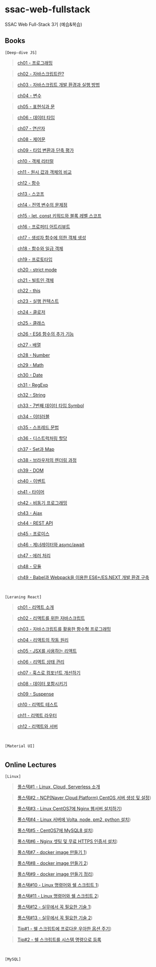 # ssac-web-fullstack

SSAC Web Full-Stack 3기 (예습&복습)

## Books

`[Deep-dive JS]`

> [ch01 - 프로그래밍](https://github.com/ding-co/ssac-web-fullstack/blob/main/Books/Deep-dive/ch01.md)

> [ch02 - 자바스크립트란?](https://github.com/ding-co/ssac-web-fullstack/blob/main/Books/Deep-dive/ch02.md)

> [ch03 - 자바스크립트 개발 환경과 실행 방법](https://github.com/ding-co/ssac-web-fullstack/blob/main/Books/Deep-dive/ch03.md)

> [ch04 - 변수](https://github.com/ding-co/ssac-web-fullstack/blob/main/Books/Deep-dive/ch04.md)

> [ch05 - 표현식과 문](https://github.com/ding-co/ssac-web-fullstack/blob/main/Books/Deep-dive/ch05.md)

> [ch06 - 데이터 타입](https://github.com/ding-co/ssac-web-fullstack/blob/main/Books/Deep-dive/ch06.md)

> [ch07 - 연산자](https://github.com/ding-co/ssac-web-fullstack/blob/main/Books/Deep-dive/ch07.md)

> [ch08 - 제어문](https://github.com/ding-co/ssac-web-fullstack/blob/main/Books/Deep-dive/ch08.md)

> [ch09 - 타입 변환과 단축 평가](https://github.com/ding-co/ssac-web-fullstack/blob/main/Books/Deep-dive/ch09.md)

> [ch10 - 객체 리터럴](https://github.com/ding-co/ssac-web-fullstack/blob/main/Books/Deep-dive/ch10.md)

> [ch11 - 원시 값과 객체의 비교](https://github.com/ding-co/ssac-web-fullstack/blob/main/Books/Deep-dive/ch11.md)

> [ch12 - 함수](https://github.com/ding-co/ssac-web-fullstack/blob/main/Books/Deep-dive/ch12.md)

> [ch13 - 스코프](https://github.com/ding-co/ssac-web-fullstack/blob/main/Books/Deep-dive/ch13.md)

> [ch14 - 전역 변수의 문제점](https://github.com/ding-co/ssac-web-fullstack/blob/main/Books/Deep-dive/ch14.md)

> [ch15 - let, const 키워드와 블록 레벨 스코프](https://github.com/ding-co/ssac-web-fullstack/blob/main/Books/Deep-dive/ch15.md)

> [ch16 - 프로퍼티 어트리뷰트](https://github.com/ding-co/ssac-web-fullstack/blob/main/Books/Deep-dive/ch16.md)

> [ch17 - 생성자 함수에 의한 객체 생성](https://github.com/ding-co/ssac-web-fullstack/blob/main/Books/Deep-dive/ch17.md)

> [ch18 - 함수와 일급 객체](https://github.com/ding-co/ssac-web-fullstack/blob/main/Books/Deep-dive/ch18.md)

> [ch19 - 프로토타입](https://github.com/ding-co/ssac-web-fullstack/blob/main/Books/Deep-dive/ch19.md)

> [ch20 - strict mode](https://github.com/ding-co/ssac-web-fullstack/blob/main/Books/Deep-dive/ch20.md)

> [ch21 - 빌트인 객체](https://github.com/ding-co/ssac-web-fullstack/blob/main/Books/Deep-dive/ch21.md)

> [ch22 - this](https://github.com/ding-co/ssac-web-fullstack/blob/main/Books/Deep-dive/ch22.md)

> [ch23 - 실행 컨텍스트](https://github.com/ding-co/ssac-web-fullstack/blob/main/Books/Deep-dive/ch23.md)

> [ch24 - 클로저](https://github.com/ding-co/ssac-web-fullstack/blob/main/Books/Deep-dive/ch24.md)

> [ch25 - 클래스](https://github.com/ding-co/ssac-web-fullstack/blob/main/Books/Deep-dive/ch25.md)

> [ch26 - ES6 함수의 추가 기능](https://github.com/ding-co/ssac-web-fullstack/blob/main/Books/Deep-dive/ch26.md)

> [ch27 - 배열](https://github.com/ding-co/ssac-web-fullstack/blob/main/Books/Deep-dive/ch27.md)

> [ch28 - Number](https://github.com/ding-co/ssac-web-fullstack/blob/main/Books/Deep-dive/ch28.md)

> [ch29 - Math](https://github.com/ding-co/ssac-web-fullstack/blob/main/Books/Deep-dive/ch29.md)

> [ch30 - Date](https://github.com/ding-co/ssac-web-fullstack/blob/main/Books/Deep-dive/ch30.md)

> [ch31 - RegExp](https://github.com/ding-co/ssac-web-fullstack/blob/main/Books/Deep-dive/ch31.md)

> [ch32 - String](https://github.com/ding-co/ssac-web-fullstack/blob/main/Books/Deep-dive/ch32.md)

> [ch33 - 7번째 데이터 타입 Symbol](https://github.com/ding-co/ssac-web-fullstack/blob/main/Books/Deep-dive/ch33.md)

> [ch34 - 이터러블](https://github.com/ding-co/ssac-web-fullstack/blob/main/Books/Deep-dive/ch34.md)

> [ch35 - 스프레드 문법](https://github.com/ding-co/ssac-web-fullstack/blob/main/Books/Deep-dive/ch35.md)

> [ch36 - 디스트럭처링 할당](https://github.com/ding-co/ssac-web-fullstack/blob/main/Books/Deep-dive/ch36.md)

> [ch37 - Set과 Map](https://github.com/ding-co/ssac-web-fullstack/blob/main/Books/Deep-dive/ch37.md)

> [ch38 - 브라우저의 렌더링 과정](https://github.com/ding-co/ssac-web-fullstack/blob/main/Books/Deep-dive/ch38.md)

> [ch39 - DOM](https://github.com/ding-co/ssac-web-fullstack/blob/main/Books/Deep-dive/ch39.md)

> [ch40 - 이벤트](https://github.com/ding-co/ssac-web-fullstack/blob/main/Books/Deep-dive/ch40.md)

> [ch41 - 타이머](https://github.com/ding-co/ssac-web-fullstack/blob/main/Books/Deep-dive/ch41.md)

> [ch42 - 비동기 프로그래밍](https://github.com/ding-co/ssac-web-fullstack/blob/main/Books/Deep-dive/ch42.md)

> [ch43 - Ajax](https://github.com/ding-co/ssac-web-fullstack/blob/main/Books/Deep-dive/ch43.md)

> [ch44 - REST API](https://github.com/ding-co/ssac-web-fullstack/blob/main/Books/Deep-dive/ch44.md)

> [ch45 - 프로미스](https://github.com/ding-co/ssac-web-fullstack/blob/main/Books/Deep-dive/ch45.md)

> [ch46 - 제너레이터와 async/await](https://github.com/ding-co/ssac-web-fullstack/blob/main/Books/Deep-dive/ch46.md)

> [ch47 - 에러 처리](https://github.com/ding-co/ssac-web-fullstack/blob/main/Books/Deep-dive/ch47.md)

> [ch48 - 모듈](https://github.com/ding-co/ssac-web-fullstack/blob/main/Books/Deep-dive/ch48.md)

> [ch49 - Babel과 Webpack을 이용한 ES6+/ES.NEXT 개발 환경 구축](https://github.com/ding-co/ssac-web-fullstack/blob/main/Books/Deep-dive/ch49.md)

<br/>

`[Leraning React]`

> [ch01 - 리액트 소개](https://github.com/ding-co/ssac-web-fullstack/blob/main/Books/Learning-react/ch01.md)

> [ch02 - 리액트를 위한 자바스크립트](https://github.com/ding-co/ssac-web-fullstack/blob/main/Books/Learning-react/ch02.md)

> [ch03 - 자바스크립트를 활용한 함수형 프로그래밍](https://github.com/ding-co/ssac-web-fullstack/blob/main/Books/Learning-react/ch03.md)

> [ch04 - 리액트의 작동 원리](https://github.com/ding-co/ssac-web-fullstack/blob/main/Books/Learning-react/ch04.md)

> [ch05 - JSX를 사용하는 리액트](https://github.com/ding-co/ssac-web-fullstack/blob/main/Books/Learning-react/ch05.md)

> [ch06 - 리액트 상태 관리](https://github.com/ding-co/ssac-web-fullstack/blob/main/Books/Learning-react/ch06.md)

> [ch07 - 훅스로 컴포넌트 개선하기](https://github.com/ding-co/ssac-web-fullstack/blob/main/Books/Learning-react/ch07.md)

> [ch08 - 데이터 포함시키기](https://github.com/ding-co/ssac-web-fullstack/blob/main/Books/Learning-react/ch08.md)

> [ch09 - Suspense](https://github.com/ding-co/ssac-web-fullstack/blob/main/Books/Learning-react/ch09.md)

> [ch10 - 리액트 테스트](https://github.com/ding-co/ssac-web-fullstack/blob/main/Books/Learning-react/ch10.md)

> [ch11 - 리액트 라우터](https://github.com/ding-co/ssac-web-fullstack/blob/main/Books/Learning-react/ch11.md)

> [ch12 - 리액트와 서버](https://github.com/ding-co/ssac-web-fullstack/blob/main/Books/Learning-react/ch12.md)

<br/>

`[Material UI]`

#

## Online Lectures

`[Linux]`

> [풀스택#1 - Linux, Cloud, Serverless 소개](https://github.com/ding-co/ssac-web-fullstack/blob/main/Note/Linux/Linux-full-stack/Linux-full-stack01.md)

> [풀스택#2 - NCP(Naver Cloud Platform) CentOS 서버 생성 및 설정](https://github.com/ding-co/ssac-web-fullstack/blob/main/Note/Linux/Linux-full-stack/Linux-full-stack02.md))

> [풀스택#3 - Linux CentOS7에 Nginx 웹서버 설치하기](https://github.com/ding-co/ssac-web-fullstack/blob/main/Note/Linux/Linux-full-stack/Linux-full-stack03.md))

> [풀스택#4 - Linux 서버에 Volta, node, pm2, python 설치](https://github.com/ding-co/ssac-web-fullstack/blob/main/Note/Linux/Linux-full-stack/Linux-full-stack04.md))

> [풀스택#5 - CentOS7에 MySQL8 설치](https://github.com/ding-co/ssac-web-fullstack/blob/main/Note/Linux/Linux-full-stack/Linux-full-stack05.md))

> [풀스택#6 - Nginx 셋팅 및 무료 HTTPS 인증서 설치](https://github.com/ding-co/ssac-web-fullstack/blob/main/Note/Linux/Linux-full-stack/Linux-full-stack06.md))

> [풀스택#7 - docker image 만들기 1](https://github.com/ding-co/ssac-web-fullstack/blob/main/Note/Linux/Linux-full-stack/Linux-full-stack07.md))

> [풀스택#8 - docker image 만들기 2](https://github.com/ding-co/ssac-web-fullstack/blob/main/Note/Linux/Linux-full-stack/Linux-full-stack08.md))

> [풀스택#9 - docker image 만들기 정리](https://github.com/ding-co/ssac-web-fullstack/blob/main/Note/Linux/Linux-full-stack/Linux-full-stack09.md))

> [풀스택#10 - Linux 명령어와 쉘 스크립트 1](https://github.com/ding-co/ssac-web-fullstack/blob/main/Note/Linux/Linux-full-stack/Linux-full-stack10.md))

> [풀스택#11 - Linux 명령어와 쉘 스크립트 2](https://github.com/ding-co/ssac-web-fullstack/blob/main/Note/Linux/Linux-full-stack/Linux-full-stack11.md))

> [풀스택#12 - 실무에서 꼭 필요한 기술 1](https://github.com/ding-co/ssac-web-fullstack/blob/main/Note/Linux/Linux-full-stack/Linux-full-stack12.md))

> [풀스택#13 - 실무에서 꼭 필요한 기술 2](https://github.com/ding-co/ssac-web-fullstack/blob/main/Note/Linux/Linux-full-stack/Linux-full-stack13.md))

> [Tip#1 - 쉘 스크립트에 프로다운 우아한 옵션 주기](https://github.com/ding-co/ssac-web-fullstack/blob/main/Note/Linux/Linux-tip/Linux-tip01.md))

> [Tip#2 - 쉘 스크립트를 시스템 명령으로 등록](https://github.com/ding-co/ssac-web-fullstack/blob/main/Note/Linux/Linux-tip/Linux-tip02.md)

<br/>

`[MySQL]`
